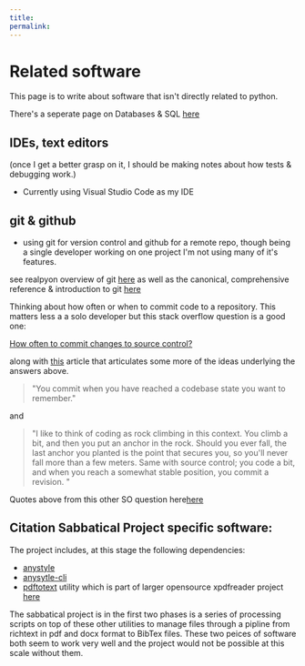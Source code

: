 ```yaml
---
title:
permalink:
---
```


# Related software

This page is to write about software that isn't directly related to python.

There's a seperate page on Databases & SQL [here](./sql)


## IDEs, text editors


(once I get a better grasp on it, I should be making notes about how tests & debugging work.)


* Currently using Visual Studio Code as my IDE

## git & github
* using git for version control and github for a remote repo, though being a single developer working on one project I'm not using many of it's features.

see realpyon overview of git [here](https://realpython.com/python-git-github-intro/) as well as the canonical, comprehensive reference & introduction to git [here](https://git-scm.com/book/en/v2)

Thinking about how often or when to commit code to a repository. This matters less a a solo developer but this stack overflow question is a good one:

[How often to commit changes to source control?](https://stackoverflow.com/questions/107264/how-often-to-commit-changes-to-source-control)

along with [this](https://blog.codinghorror.com/check-in-early-check-in-often/) article that articulates some more of the ideas underlying the answers above.

>  "You commit when you have reached a codebase state you want to remember."

and

> "I like to think of coding as rock climbing in this context. You climb a bit, and then you put an anchor in the rock. Should you ever fall, the last anchor you planted is the point that secures you, so you'll never fall more than a few meters. Same with source control; you code a bit, and when you reach a somewhat stable position, you commit a revision. "

Quotes above from this other SO question here[here](https://softwareengineering.stackexchange.com/questions/83837/when-to-commit-code)

## Citation Sabbatical Project specific software:

The project includes, at this stage the following dependencies:

* [anystyle](https://github.com/inukshuk/anystyle)
* [anysytle-cli](https://github.com/inukshuk/anystyle-cli)
* [pdftotext](https://www.xpdfreader.com/pdftotext-man.html) utility which is part of larger opensource xpdfreader project [here](https://www.xpdfreader.com/index.html)

The sabbatical project is in the first two phases is a series of processing scripts on top of these other utilities to manage files through a pipline from richtext in pdf and docx format to BibTex files. These two peices of software both seem to work very well and the project would not be possible at this scale without them.